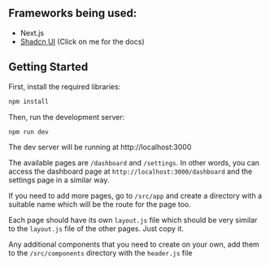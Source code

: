 ## Frameworks being used:
- Next.js
- [Shadcn UI](https://ui.shadcn.com/docs/components/accordion) (Click on me for the docs)
## Getting Started

First, install the required libraries:

```bash
npm install
```

Then, run the development server:

```bash
npm run dev
```

The dev server will be running at http://localhost:3000

The available pages are `/dashboard` and `/settings`. In other words, you can access the dashboard page at `http://localhost:3000/dashboard` and the settings page in a similar way.

If you need to add more pages, go to `/src/app` and create a directory with a suitable name which will be the route for the page too.

Each page should have its own `layout.js` file which should be very similar to the `layout.js` file of the other pages. Just copy it.

Any additional components that you need to create on your own, add them to the `/src/components` directory with the `header.js` file
